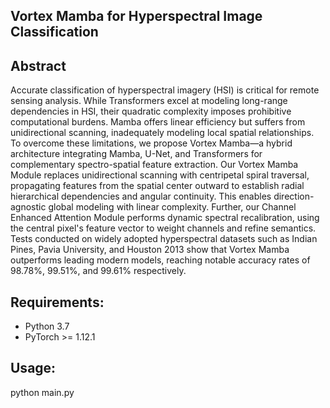 ## Vortex Mamba for Hyperspectral Image Classification

## Abstract

Accurate classification of hyperspectral imagery (HSI) is critical for remote sensing analysis. While Transformers excel at modeling long-range dependencies in HSI, their quadratic complexity imposes prohibitive computational burdens. Mamba offers linear efficiency but suffers from unidirectional scanning, inadequately modeling local spatial relationships. To overcome these limitations, we propose Vortex Mamba—a hybrid architecture integrating Mamba, U-Net, and Transformers for complementary spectro-spatial feature extraction. Our Vortex Mamba Module replaces unidirectional scanning with centripetal spiral traversal, propagating features from the spatial center outward to establish radial hierarchical dependencies and angular continuity. This enables direction-agnostic global modeling with linear complexity. Further, our Channel Enhanced Attention Module performs dynamic spectral recalibration, using the central pixel's feature vector to weight channels and refine semantics. Tests conducted on widely adopted hyperspectral datasets such as Indian Pines, Pavia University, and Houston 2013 show that Vortex Mamba outperforms leading modern models, reaching notable accuracy rates of 98.78%, 99.51%, and 99.61% respectively.

## Requirements:

- Python 3.7
- PyTorch >= 1.12.1

## Usage:

python main.py

